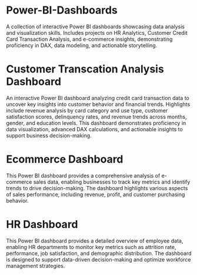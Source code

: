 # Power-BI-Dashboards
A collection of interactive Power BI dashboards showcasing data analysis and visualization skills. Includes projects on HR Analytics, Customer Credit Card Transaction Analysis, and e-commerce insights, demonstrating proficiency in DAX, data modeling, and actionable storytelling.

# Customer Transcation Analysis Dashboard
An interactive Power BI dashboard analyzing credit card transaction data to uncover key insights into customer behavior and financial trends. Highlights include revenue analysis by card category and use type, customer satisfaction scores, delinquency rates, and revenue trends across months, gender, and education levels. This dashboard demonstrates proficiency in data visualization, advanced DAX calculations, and actionable insights to support business decision-making.

# Ecommerce Dashboard
This Power BI dashboard provides a comprehensive analysis of e-commerce sales data, enabling businesses to track key metrics and identify trends to drive decision-making. The dashboard highlights various aspects of sales performance, including revenue, profit, and customer purchasing behavior.

# HR Dashboard
This Power BI dashboard provides a detailed overview of employee data, enabling HR departments to monitor key metrics such as attrition rate, performance, job satisfaction, and demographic distribution. The dashboard is designed to support data-driven decision-making and optimize workforce management strategies.
